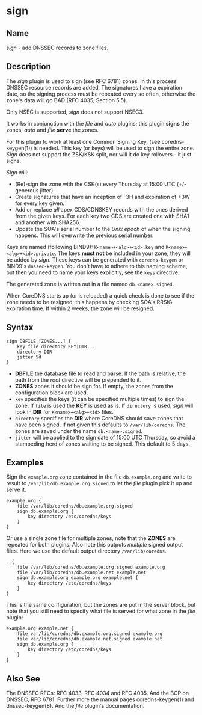 # sign

## Name

*sign* - add DNSSEC records to zone files.

## Description

The *sign* plugin is used to sign (see RFC 6781) zones. In this process DNSSEC resource records
are added. The signatures have a expiration date, so the signing process must be repeated every so
often, otherwise the zone's data will go BAD (RFC 4035, Section 5.5).

Only NSEC is supported, *sign* does not support NSEC3.

It works in conjunction with the *file* and *auto* plugins; this plugin **signs** the zones, *auto*
and *file* **serve** the zones.

For this plugin to work at least one Common Signing Key, (see coredns-keygen(1)) is needed. This key
(or keys) will be used to sign the entire zone. *Sign* does not support the ZSK/KSK split, nor will
it do key rollovers - it just signs.

*Sign* will:

* (Re)-sign the zone with the CSK(s) every Thursday at 15:00 UTC (+/- generous jitter).
* Create signatures that have an inception of -3H and expiration of +3W for every key given.
* Add or replace *all* apex CDS/CDNSKEY records with the ones derived from the given keys. For each
  key two CDS are created one with SHA1 and another with SHA256.
* Update the SOA's serial number to the *Unix epoch* of when the signing happens. This will
  overwrite the previous serial number.

Keys are named (following BIND9): `K<name>+<alg>+<id>.key` and `K<name>+<alg>+<id>.private`.
The keys **must not** be included in your zone; they will be added by *sign*. These keys can be
generated with `coredns-keygen` or BIND9's `dnssec-keygen`. You don't have to adhere to this naming
scheme, but then you need to name your keys explicitly, see the `keys` directive.

The generated zone is written out in a file named `db.<name>.signed`.

When CoreDNS starts up (or is reloaded) a quick check is done to see if the zone needs to be
resigned; this happens by checking SOA's RRSIG expiration time. If within 2 weeks, the zone will be
resigned.

## Syntax

~~~
sign DBFILE [ZONES...] {
    key file|directory KEY|DIR...
    directory DIR
    jitter 5d
}
~~~

*  **DBFILE** the database file to read and parse. If the path is relative, the path from the
   *root* directive will be prepended to it.
*  **ZONES** zones it should be sign for. If empty, the zones from the configuration block are
   used.
*  `key` specifies the keys (it can be specified multiple times) to sign the zone. If `file`
   is used the **KEY** is used as is. If `directory` is used, *sign* will look in **DIR** for
   `K<name>+<alg>+<id>` files.
*  `directory` specifies the **DIR** where CoreDNS should save zones that have been signed.
   If not given this defaults to `/var/lib/coredns`. The zones are saved under the name
   `db.<name>.signed`.
*  `jitter` will be applied to the sign date of 15:00 UTC Thursday, so avoid a stampeding herd of
   zones waiting to be signed. This default to 5 days.

## Examples

Sign the `example.org` zone contained in the file `db.example.org` and write to result to
`/var/lib/db.example.org.signed` to let the *file* plugin pick it up and serve it.

~~~
example.org {
    file /var/lib/coredns/db.example.org.signed
    sign db.example.org {
        key directory /etc/coredns/keys
    }
}
~~~

Or use a single zone file for multiple zones, note that the **ZONES** are repeated for both plugins.
Also note this outputs *multiple* signed output files. Here we use the default output directory
`/var/lib/coredns`.

~~~
. {
    file /var/lib/coredns/db.example.org.signed example.org
    file /var/lib/coredns/db.example.net example.net
    sign db.example.org example.org example.net {
        key directory /etc/coredns/keys
    }
}
~~~

This is the same configuration, but the zones are put in the server block, but note that you still
need to specify what file is served for what zone in the *flie* plugin:

~~~
example.org example.net {
    file var/lib/coredns/db.example.org.signed example.org
    file var/lib/coredns/db.example.net.signed example.net
    sign db.example.org {
        key directory /etc/coredns/keys
    }
}
~~~

## Also See

The DNSSEC RFCs: RFC 4033, RFC 4034 and RFC 4035. And the BCP on DNSSEC, RFC 6781. Further more the
manual pages coredns-keygen(1) and dnssec-keygen(8). And the *file* plugin's documentation.
